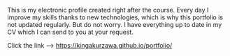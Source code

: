 This is my electronic profile created right after the course. Every day I improve my skills thanks to new technologies, which is why this portfolio is not updated regularly. But do not worry. I have everything up to date in my CV which I can send to you at your request.

Click the link -->
https://kingakurzawa.github.io/portfolio/
